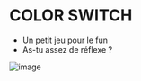 # COLOR SWITCH

- Un petit jeu pour le fun
- As-tu assez de réflexe ?
  
![image](https://github.com/user-attachments/assets/61c01e99-3d67-4620-838c-cd1ba7f687ba)
